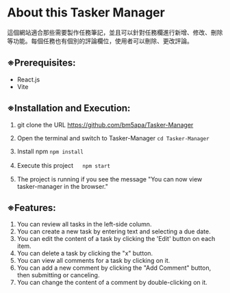 # About this Tasker Manager

這個網站適合那些需要製作任務筆記，並且可以針對任務欄進行新增、修改、刪除等功能。每個任務也有個別的評論欄位，使用者可以刪除、更改評論。

## ※Prerequisites:

- React.js
- Vite

## ※Installation and Execution:

1. git clone the URL
   https://github.com/bm5apa/Tasker-Manager

2. Open the terminal and switch to Tasker-Manager
   `cd Tasker-Manager`

3. Install npm
   `npm install`

4. Execute this project 　
   `npm start`

5. The project is running if you see the message "You can now view tasker-manager in the browser."

## ※Features:

1. You can review all tasks in the left-side column.
2. You can create a new task by entering text and selecting a due date.
3. You can edit the content of a task by clicking the 'Edit' button on each item.
4. You can delete a task by clicking the "x" button.
5. You can view all comments for a task by clicking on it.
6. You can add a new comment by clicking the "Add Comment" button, then submitting or canceling.
7. You can change the content of a comment by double-clicking on it.
